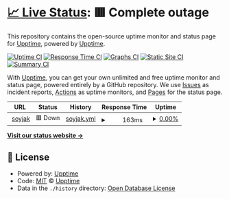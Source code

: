 # [📈 Live Status](https://s.soyjak.party): <!--live status--> **🟥 Complete outage**

This repository contains the open-source uptime monitor and status page for [Upptime](https://upptime.js.org), powered by [Upptime](https://github.com/upptime/upptime).

[![Uptime CI](https://github.com/upptime/upptime/workflows/Uptime%20CI/badge.svg)](https://github.com/upptime/upptime/actions?query=workflow%3A%22Uptime+CI%22)
[![Response Time CI](https://github.com/upptime/upptime/workflows/Response%20Time%20CI/badge.svg)](https://github.com/upptime/upptime/actions?query=workflow%3A%22Response+Time+CI%22)
[![Graphs CI](https://github.com/upptime/upptime/workflows/Graphs%20CI/badge.svg)](https://github.com/upptime/upptime/actions?query=workflow%3A%22Graphs+CI%22)
[![Static Site CI](https://github.com/upptime/upptime/workflows/Static%20Site%20CI/badge.svg)](https://github.com/upptime/upptime/actions?query=workflow%3A%22Static+Site+CI%22)
[![Summary CI](https://github.com/upptime/upptime/workflows/Summary%20CI/badge.svg)](https://github.com/upptime/upptime/actions?query=workflow%3A%22Summary+CI%22)

With [Upptime](https://upptime.js.org), you can get your own unlimited and free uptime monitor and status page, powered entirely by a GitHub repository. We use [Issues](https://github.com/upptime/upptime/issues) as incident reports, [Actions](https://github.com/upptime/upptime/actions) as uptime monitors, and [Pages](https://s.soyjak.party) for the status page.

<!--start: status pages-->
<!-- This summary is generated by Upptime (https://github.com/upptime/upptime) -->
<!-- Do not edit this manually, your changes will be overwritten -->
<!-- prettier-ignore -->
| URL | Status | History | Response Time | Uptime |
| --- | ------ | ------- | ------------- | ------ |
| <img alt="" src="https://favicons.githubusercontent.com/soyjak.party" height="13"> [soyjak](https://soyjak.party) | 🟥 Down | [soyjak.yml](https://github.com/11111jfkdd/uptime/commits/HEAD/history/soyjak.yml) | <details><summary><img alt="Response time graph" src="./graphs/soyjak/response-time-week.png" height="20"> 163ms</summary><br><a href="https://s.soyjak.party/history/soyjak"><img alt="Response time 719" src="https://img.shields.io/endpoint?url=https%3A%2F%2Fraw.githubusercontent.com%2F11111jfkdd%2Fuptime%2FHEAD%2Fapi%2Fsoyjak%2Fresponse-time.json"></a><br><a href="https://s.soyjak.party/history/soyjak"><img alt="24-hour response time 91" src="https://img.shields.io/endpoint?url=https%3A%2F%2Fraw.githubusercontent.com%2F11111jfkdd%2Fuptime%2FHEAD%2Fapi%2Fsoyjak%2Fresponse-time-day.json"></a><br><a href="https://s.soyjak.party/history/soyjak"><img alt="7-day response time 163" src="https://img.shields.io/endpoint?url=https%3A%2F%2Fraw.githubusercontent.com%2F11111jfkdd%2Fuptime%2FHEAD%2Fapi%2Fsoyjak%2Fresponse-time-week.json"></a><br><a href="https://s.soyjak.party/history/soyjak"><img alt="30-day response time 947" src="https://img.shields.io/endpoint?url=https%3A%2F%2Fraw.githubusercontent.com%2F11111jfkdd%2Fuptime%2FHEAD%2Fapi%2Fsoyjak%2Fresponse-time-month.json"></a><br><a href="https://s.soyjak.party/history/soyjak"><img alt="1-year response time 719" src="https://img.shields.io/endpoint?url=https%3A%2F%2Fraw.githubusercontent.com%2F11111jfkdd%2Fuptime%2FHEAD%2Fapi%2Fsoyjak%2Fresponse-time-year.json"></a></details> | <details><summary><a href="https://s.soyjak.party/history/soyjak">0.00%</a></summary><a href="https://s.soyjak.party/history/soyjak"><img alt="All-time uptime 85.61%" src="https://img.shields.io/endpoint?url=https%3A%2F%2Fraw.githubusercontent.com%2F11111jfkdd%2Fuptime%2FHEAD%2Fapi%2Fsoyjak%2Fuptime.json"></a><br><a href="https://s.soyjak.party/history/soyjak"><img alt="24-hour uptime 0.00%" src="https://img.shields.io/endpoint?url=https%3A%2F%2Fraw.githubusercontent.com%2F11111jfkdd%2Fuptime%2FHEAD%2Fapi%2Fsoyjak%2Fuptime-day.json"></a><br><a href="https://s.soyjak.party/history/soyjak"><img alt="7-day uptime 0.00%" src="https://img.shields.io/endpoint?url=https%3A%2F%2Fraw.githubusercontent.com%2F11111jfkdd%2Fuptime%2FHEAD%2Fapi%2Fsoyjak%2Fuptime-week.json"></a><br><a href="https://s.soyjak.party/history/soyjak"><img alt="30-day uptime 49.20%" src="https://img.shields.io/endpoint?url=https%3A%2F%2Fraw.githubusercontent.com%2F11111jfkdd%2Fuptime%2FHEAD%2Fapi%2Fsoyjak%2Fuptime-month.json"></a><br><a href="https://s.soyjak.party/history/soyjak"><img alt="1-year uptime 85.61%" src="https://img.shields.io/endpoint?url=https%3A%2F%2Fraw.githubusercontent.com%2F11111jfkdd%2Fuptime%2FHEAD%2Fapi%2Fsoyjak%2Fuptime-year.json"></a></details>

<!--end: status pages-->

[**Visit our status website →**](https://s.soyjak.party)

## 📄 License

- Powered by: [Upptime](https://github.com/upptime/upptime)
- Code: [MIT](./LICENSE) © [Upptime](https://upptime.js.org)
- Data in the `./history` directory: [Open Database License](https://opendatacommons.org/licenses/odbl/1-0/)
